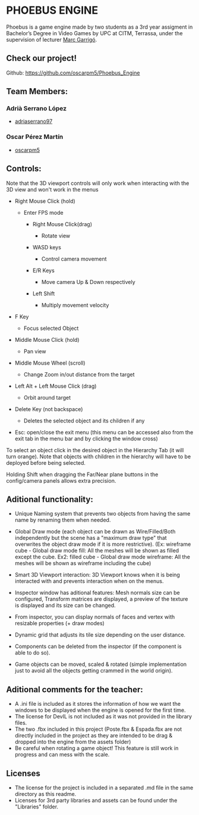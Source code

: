 ﻿# PHOEBUS ENGINE

Phoebus is a game engine made by two students as a 3rd year assigment in Bachelor’s Degree in Video Games by UPC at CITM, Terrassa, under the supervision of lecturer [Marc Garrigó](www.linkedin.com/in/mgarrigo/).



## Check our project!

Github:		https://github.com/oscarpm5/Phoebus_Engine


## Team Members:

### Adrià Serrano López
* [adriaserrano97](https://github.com/adriaserrano97)


### Oscar Pérez Martín
* [oscarpm5](https://github.com/oscarpm5)




## Controls:
Note that the 3D viewport controls will only work when interacting with the 3D view and won't work in the menus


* Right Mouse Click (hold)
	- Enter FPS mode
	
		* Right Mouse Click(drag)
			- Rotate view
	
		* WASD keys
			- Control camera movement
	
		* E/R Keys
			- Move camera Up & Down respectively
	
		* Left Shift
			- Multiply movement velocity


* F Key
	- Focus selected Object


* Middle Mouse Click (hold)
	- Pan view


* Middle Mouse Wheel (scroll)
	- Change Zoom in/out distance from the target


* Left Alt + Left Mouse Click (drag)
	- Orbit around target


* Delete Key (not backspace)
	- Deletes the selected object and its children if any


* Esc: open/close the exit menu (this menu can be accessed also from the exit tab in the menu bar and by clicking the window cross)


To select an object click in the desired object in the Hierarchy Tab (it will turn orange). 
Note that objects with children in the hierarchy will have to be deployed before being selected.

Holding Shift when dragging the Far/Near plane buttons in the config/camera panels allows extra precision.


## Aditional functionality:

* Unique Naming system that prevents two objects from having the same name by renaming them when needed. 

* Global Draw mode (each object can be drawn as Wire/Filled/Both independently but the scene has a "maximum draw type" that overwrites the object draw mode if it is more restrictive).
(Ex: wireframe cube - Global draw mode fill: All the meshes will be shown as filled except the cube. 
Ex2: filled cube - Global draw mode wireframe: All the meshes will be shown as wireframe including the cube)

* Smart 3D Viewport interaction: 3D Viewport knows when it is being interacted with and prevents interaction when on the menus.

* Inspector window has aditional features: Mesh normals size can be configured, Transform matrices are displayed, a preview of the texture is displayed and its size can be changed.

* From inspector, you can display normals of faces and vertex with resizable properties (+ draw modes)

* Dynamic grid that adjusts its tile size depending on the user distance.

* Components can be deleted from the inspector (if the component is able to do so).

* Game objects can be moved, scaled & rotated (simple implementation just to avoid all the objects getting crammed in the world origin).
 
## Aditional comments for the teacher:
* A .ini file is included as it stores the information of how we want the windows to be displayed when the engine is opened for the first time.
* The license for DevIL is not included as it was not provided in the library files. 
* The two .fbx included in this project (Poste.fbx & Espada.fbx are not directly included in the project as they are intended to be drag & dropped into the engine from the assets folder)
* Be careful when rotating a game object! This feature is still work in progress and can mess with the scale.


## Licenses
* The license for the project is included in a separated .md file in the same directory as this readme.
* Licenses for 3rd party libraries and assets can be found under the "Libraries" folder.
